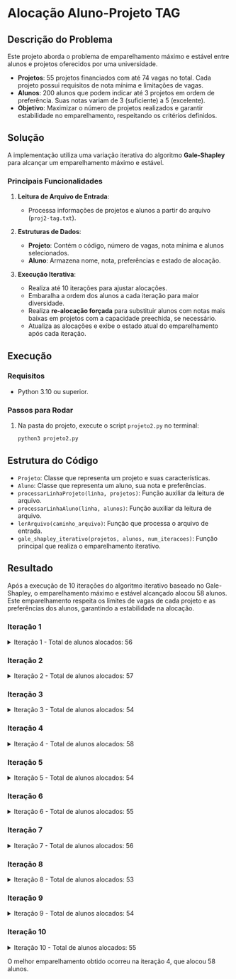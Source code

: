 # Alocação Aluno-Projeto TAG

## Descrição do Problema

Este projeto aborda o problema de emparelhamento máximo e estável entre alunos e projetos oferecidos por uma universidade. 

- **Projetos**: 55 projetos financiados com até 74 vagas no total. Cada projeto possui requisitos de nota mínima e limitações de vagas.
- **Alunos**: 200 alunos que podem indicar até 3 projetos em ordem de preferência. Suas notas variam de 3 (suficiente) a 5 (excelente).
- **Objetivo**: Maximizar o número de projetos realizados e garantir estabilidade no emparelhamento, respeitando os critérios definidos.

## Solução

A implementação utiliza uma variação iterativa do algoritmo **Gale-Shapley** para alcançar um emparelhamento máximo e estável.

### Principais Funcionalidades

1. **Leitura de Arquivo de Entrada**:
   - Processa informações de projetos e alunos a partir do arquivo (`proj2-tag.txt`).

2. **Estruturas de Dados**:
   - **Projeto**: Contém o código, número de vagas, nota mínima e alunos selecionados.
   - **Aluno**: Armazena nome, nota, preferências e estado de alocação.

3. **Execução Iterativa**:
   - Realiza até 10 iterações para ajustar alocações.
   - Embaralha a ordem dos alunos a cada iteração para maior diversidade.
   - Realiza **re-alocação forçada** para substituir alunos com notas mais baixas em projetos com a capacidade preechida, se necessário.
   - Atualiza as alocações e exibe o estado atual do emparelhamento após cada iteração.

## Execução

### Requisitos
- Python 3.10 ou superior.

### Passos para Rodar
1. Na pasta do projeto, execute o script `projeto2.py` no terminal:
   ```bash
   python3 projeto2.py
   ```

## Estrutura do Código
- `Projeto`: Classe que representa um projeto e suas características.
- `Aluno`: Classe que representa um aluno, sua nota e preferências.
- `processarLinhaProjeto(linha, projetos)`: Função auxiliar da leitura de arquivo.
- `processarLinhaAluno(linha, alunos)`: Função auxiliar da leitura de arquivo.
- `lerArquivo(caminho_arquivo)`: Função que processa o arquivo de entrada.
- `gale_shapley_iterativo(projetos, alunos, num_iteracoes)`: Função principal que realiza o emparelhamento iterativo.

## Resultado

Após a execução de 10 iterações do algoritmo iterativo baseado no Gale-Shapley, o emparelhamento máximo e estável alcançado alocou 58 alunos. Este emparelhamento respeita os limites de vagas de cada projeto e as preferências dos alunos, garantindo a estabilidade na alocação.

### Iteração 1
   <details>
   <summary>Iteração 1 - Total de alunos alocados: 56</summary>
      P1: ['A1', 'A200']
      P2: ['A32']
      P3: ['A33', 'A147']
      P4: ['A34']
      P5: ['A85', 'A35']
      P6: ['A8']
      P7: ['A117', 'A187']
      P8: ['A62', 'A18']
      P9: ['A6', 'A66']
      P10: ['A10']
      P11: []
      P12: ['A31']
      P13: []
      P14: ['A43', 'A131']
      P15: ['A135', 'A44']
      P16: ['A42']
      P17: ['A61']
      P18: ['A177']
      P19: []
      P20: ['A164']
      P21: ['A137']
      P22: ['A191']
      P23: []
      P24: ['A114']
      P25: ['A104']
      P26: ['A48', 'A142']
      P27: ['A83', 'A81']
      P28: ['A127']
      P29: ['A69']
      P30: ['A64']
      P31: []
      P32: []
      P33: []
      P34: ['A174']
      P35: ['A55']
      P36: ['A168', 'A128']
      P37: ['A157']
      P38: ['A100']
      P39: ['A63']
      P40: ['A84']
      P41: ['A197', 'A107']
      P42: []
      P43: ['A46']
      P44: ['A82']
      P45: ['A53']
      P46: []
      P47: ['A58']
      P48: ['A188']
      P49: ['A159']
      P50: []
      P51: ['A2']
      P52: []
      P53: ['A60', 'A95']
      P54: []
      P55: ['A26']
   </details>

### Iteração 2
   <details>
   <summary>Iteração 2 - Total de alunos alocados: 57</summary>
      P1: ['A2', 'A200']
      P2: ['A32']
      P3: ['A147', 'A33']
      P4: ['A34']
      P5: ['A85', 'A83']
      P6: ['A8']
      P7: ['A187', 'A117']
      P8: ['A18', 'A188']
      P9: ['A66', 'A149']
      P10: ['A10']
      P11: []
      P12: ['A31']
      P13: []
      P14: ['A41', 'A151']
      P15: ['A135', 'A154']
      P16: ['A42']
      P17: ['A181']
      P18: ['A157']
      P19: []
      P20: ['A172']
      P21: ['A177']
      P22: ['A144']
      P23: []
      P24: ['A141']
      P25: ['A184']
      P26: ['A143', 'A93']
      P27: ['A81', 'A62']
      P28: ['A127']
      P29: ['A169']
      P30: ['A64']
      P31: []
      P32: []
      P33: []
      P34: ['A111']
      P35: ['A175']
      P36: ['A128', 'A92']
      P37: ['A61']
      P38: ['A100']
      P39: ['A63']
      P40: ['A84']
      P41: ['A107', 'A197']
      P42: []
      P43: ['A170']
      P44: ['A82']
      P45: ['A155']
      P46: []
      P47: ['A58']
      P48: ['A35']
      P49: ['A199']
      P50: ['A1']
      P51: ['A96']
      P52: []
      P53: ['A95', 'A60']
      P54: []
      P55: ['A26']
   </details>

### Iteração 3
   <details>
   <summary>Iteração 3 - Total de alunos alocados: 54</summary>
      P1: ['A200', 'A2']
      P2: ['A32']
      P3: ['A100', 'A33']
      P4: ['A34']
      P5: ['A35', 'A85']
      P6: ['A8']
      P7: ['A187', 'A117']
      P8: ['A18', 'A188']
      P9: ['A66', 'A99']
      P10: ['A10']
      P11: []
      P12: ['A31']
      P13: []
      P14: ['A143', 'A131']
      P15: ['A135', 'A174']
      P16: ['A42']
      P17: ['A81']
      P18: ['A157']
      P19: []
      P20: ['A72']
      P21: ['A137']
      P22: ['A144']
      P23: []
      P24: ['A191']
      P25: ['A184']
      P26: ['A93', 'A142']
      P27: ['A83', 'A82']
      P28: ['A127']
      P29: ['A149']
      P30: ['A64']
      P31: []
      P32: []
      P33: []
      P34: ['A160']
      P35: ['A175']
      P36: ['A56', 'A168']
      P37: ['A61']
      P38: ['A62']
      P39: ['A63']
      P40: ['A84']
      P41: ['A107', 'A197']
      P42: []
      P43: ['A196']
      P44: []
      P45: ['A155']
      P46: []
      P47: ['A96']
      P48: []
      P49: ['A199']
      P50: ['A1']
      P51: []
      P52: []
      P53: ['A60', 'A95']
      P54: []
      P55: ['A26']
   </details>

### Iteração 4
   <details>
   <summary>Iteração 4 - Total de alunos alocados: 58</summary>
      P1: ['A200', 'A2']
      P2: ['A32']
      P3: ['A147', 'A33']
      P4: ['A84']
      P5: ['A85', 'A35']
      P6: ['A8']
      P7: ['A187', 'A117']
      P8: ['A18', 'A62']
      P9: ['A149', 'A169']
      P10: ['A170']
      P11: []
      P12: ['A31']
      P13: []
      P14: ['A41', 'A151']
      P15: ['A135', 'A114']
      P16: ['A42']
      P17: ['A61']
      P18: ['A17']
      P19: []
      P20: ['A24']
      P21: ['A157']
      P22: ['A144']
      P23: []
      P24: ['A191']
      P25: ['A104']
      P26: ['A142', 'A93']
      P27: ['A83', 'A81']
      P28: ['A137']
      P29: ['A129']
      P30: ['A64']
      P31: ['A127']
      P32: []
      P33: []
      P34: ['A25']
      P35: ['A133']
      P36: ['A168', 'A68']
      P37: ['A177']
      P38: ['A100']
      P39: ['A63']
      P40: ['A34']
      P41: ['A197', 'A107']
      P42: []
      P43: ['A46']
      P44: ['A82']
      P45: ['A153']
      P46: []
      P47: ['A158']
      P48: ['A188']
      P49: ['A199']
      P50: ['A1']
      P51: ['A96']
      P52: []
      P53: ['A60', 'A95']
      P54: []
      P55: ['A26']
   </details>

### Iteração 5
   <details>
   <summary>Iteração 5 - Total de alunos alocados: 54</summary>
      P1: ['A1', 'A200']
      P2: ['A82']
      P3: ['A147', 'A33']
      P4: ['A84']
      P5: ['A35', 'A85']
      P6: ['A8']
      P7: ['A187', 'A117']
      P8: ['A18', 'A188']
      P9: ['A23', 'A66']
      P10: ['A24']
      P11: []
      P12: ['A31']
      P13: []
      P14: ['A151', 'A41']
      P15: ['A135', 'A174']
      P16: ['A42']
      P17: ['A61']
      P18: ['A157']
      P19: []
      P20: ['A32']
      P21: ['A137']
      P22: ['A144']
      P23: []
      P24: ['A141']
      P25: ['A104']
      P26: ['A142', 'A48']
      P27: ['A83', 'A81']
      P28: ['A127']
      P29: ['A163']
      P30: ['A64']
      P31: []
      P32: []
      P33: []
      P34: ['A160']
      P35: ['A55']
      P36: ['A128', 'A68']
      P37: ['A177']
      P38: ['A100']
      P39: ['A63']
      P40: ['A34']
      P41: ['A197', 'A107']
      P42: []
      P43: ['A10']
      P44: []
      P45: ['A173']
      P46: []
      P47: ['A96']
      P48: []
      P49: ['A159']
      P50: []
      P51: ['A2']
      P52: []
      P53: ['A95', 'A60']
      P54: []
      P55: ['A26']
   </details>

### Iteração 6
   <details>
   <summary>Iteração 6 - Total de alunos alocados: 55</summary>
      P1: ['A1', 'A2']
      P2: ['A32']
      P3: ['A47', 'A33']
      P4: ['A84']
      P5: ['A35', 'A83']
      P6: ['A8']
      P7: ['A187', 'A117']
      P8: ['A18', 'A188']
      P9: ['A66', 'A6']
      P10: ['A200']
      P11: []
      P12: ['A31']
      P13: []
      P14: ['A43', 'A151']
      P15: ['A174', 'A114']
      P16: ['A42']
      P17: ['A81']
      P18: ['A177']
      P19: []
      P20: ['A152']
      P21: ['A137']
      P22: ['A144']
      P23: []
      P24: ['A155']
      P25: ['A104']
      P26: ['A143', 'A142']
      P27: ['A62', 'A82']
      P28: ['A127']
      P29: ['A163']
      P30: ['A64']
      P31: []
      P32: []
      P33: []
      P34: ['A111']
      P35: ['A175']
      P36: ['A68', 'A56']
      P37: ['A61']
      P38: ['A100']
      P39: ['A63']
      P40: ['A34']
      P41: ['A107', 'A197']
      P42: []
      P43: ['A130']
      P44: []
      P45: ['A53']
      P46: []
      P47: ['A58']
      P48: ['A85']
      P49: ['A199']
      P50: []
      P51: ['A96']
      P52: []
      P53: ['A95', 'A60']
      P54: []
      P55: ['A26']
   </details>

### Iteração 7
   <details>
   <summary>Iteração 7 - Total de alunos alocados: 56</summary>
      P1: ['A2', 'A200']
      P2: ['A32']
      P3: ['A33', 'A100']
      P4: ['A34']
      P5: ['A85', 'A35']
      P6: ['A8']
      P7: ['A117', 'A187']
      P8: ['A188', 'A18']
      P9: ['A99', 'A149']
      P10: ['A150']
      P11: []
      P12: ['A31']
      P13: []
      P14: ['A41', 'A131']
      P15: ['A14', 'A114']
      P16: ['A42']
      P17: ['A61']
      P18: ['A177']
      P19: []
      P20: ['A91']
      P21: ['A137']
      P22: ['A144']
      P23: []
      P24: ['A191']
      P25: ['A104']
      P26: ['A142', 'A48']
      P27: ['A83', 'A81']
      P28: ['A127']
      P29: ['A169']
      P30: ['A64']
      P31: []
      P32: []
      P33: []
      P34: ['A25']
      P35: ['A133']
      P36: ['A68', 'A128']
      P37: ['A157']
      P38: ['A62']
      P39: ['A63']
      P40: ['A84']
      P41: ['A197', 'A107']
      P42: []
      P43: ['A50']
      P44: ['A82']
      P45: ['A153']
      P46: []
      P47: ['A158']
      P48: []
      P49: ['A199']
      P50: ['A1']
      P51: ['A96']
      P52: []
      P53: ['A60', 'A95']
      P54: []
      P55: ['A26']      
   </details>

### Iteração 8
   <details>
   <summary>Iteração 8 - Total de alunos alocados: 53</summary>
      P1: ['A1', 'A2']
      P2: ['A82']
      P3: ['A147', 'A33']
      P4: ['A84']
      P5: ['A35', 'A85']
      P6: ['A8']
      P7: ['A117', 'A187']
      P8: ['A188', 'A18']
      P9: ['A26', 'A69']
      P10: ['A200']
      P11: []
      P12: ['A31']
      P13: []
      P14: ['A151', 'A41']
      P15: ['A135', 'A154']
      P16: ['A42']
      P17: ['A61']
      P18: ['A157']
      P19: []
      P20: ['A32']
      P21: ['A177']
      P22: ['A191']
      P23: []
      P24: ['A91']
      P25: ['A104']
      P26: ['A142', 'A143']
      P27: ['A83', 'A62']
      P28: ['A127']
      P29: ['A129']
      P30: ['A64']
      P31: []
      P32: []
      P33: []
      P34: ['A25']
      P35: ['A55']
      P36: ['A92', 'A56']
      P37: ['A137']
      P38: ['A100']
      P39: ['A63']
      P40: ['A34']
      P41: ['A197', 'A107']
      P42: []
      P43: ['A130']
      P44: []
      P45: ['A173']
      P46: []
      P47: ['A158']
      P48: []
      P49: ['A199']
      P50: []
      P51: ['A96']
      P52: []
      P53: ['A95', 'A60']
      P54: []
      P55: []      
   </details>

### Iteração 9
   <details>
   <summary>Iteração 9 - Total de alunos alocados: 54</summary>
      P1: ['A2', 'A1']
      P2: ['A32']
      P3: ['A33', 'A100']
      P4: ['A84']
      P5: ['A85', 'A35']
      P6: ['A8']
      P7: ['A187', 'A117']
      P8: ['A188', 'A18']
      P9: ['A99', 'A66']
      P10: ['A200']
      P11: []
      P12: ['A31']
      P13: []
      P14: ['A131', 'A43']
      P15: ['A14', 'A154']
      P16: ['A42']
      P17: ['A81']
      P18: ['A157']
      P19: []
      P20: ['A152']
      P21: ['A177']
      P22: ['A144']
      P23: []
      P24: ['A141']
      P25: ['A134']
      P26: ['A93', 'A142']
      P27: ['A83', 'A82']
      P28: ['A127']
      P29: ['A169']
      P30: ['A64']
      P31: []
      P32: []
      P33: []
      P34: ['A174']
      P35: ['A55']
      P36: ['A56', 'A68']
      P37: ['A61']
      P38: ['A62']
      P39: ['A63']
      P40: ['A34']
      P41: ['A197', 'A107']
      P42: []
      P43: ['A46']
      P44: []
      P45: ['A155']
      P46: []
      P47: ['A58']
      P48: []
      P49: ['A159']
      P50: []
      P51: ['A96']
      P52: []
      P53: ['A60', 'A95']
      P54: []
      P55: ['A26']      
   </details>

### Iteração 10
   <details>
   <summary>Iteração 10 - Total de alunos alocados: 55</summary>
      P1: ['A200', 'A2']
      P2: ['A82']
      P3: ['A33', 'A100']
      P4: ['A84']
      P5: ['A35', 'A85']
      P6: ['A8']
      P7: ['A117', 'A187']
      P8: ['A18', 'A188']
      P9: ['A99', 'A66']
      P10: ['A106']
      P11: []
      P12: ['A31']
      P13: []
      P14: ['A131', 'A41']
      P15: ['A14', 'A135']
      P16: ['A42']
      P17: ['A61']
      P18: ['A177']
      P19: []
      P20: ['A32']
      P21: ['A137']
      P22: ['A144']
      P23: []
      P24: ['A114']
      P25: ['A134']
      P26: ['A48', 'A98']
      P27: ['A83', 'A81']
      P28: ['A127']
      P29: ['A169']
      P30: ['A64']
      P31: []
      P32: []
      P33: []
      P34: ['A191']
      P35: ['A55']
      P36: ['A56', 'A92']
      P37: ['A157']
      P38: ['A62']
      P39: ['A63']
      P40: ['A34']
      P41: ['A107', 'A197']
      P42: []
      P43: ['A130']
      P44: []
      P45: ['A153']
      P46: []
      P47: ['A58']
      P48: []
      P49: ['A159']
      P50: ['A1']
      P51: ['A96']
      P52: []
      P53: ['A95', 'A60']
      P54: []
      P55: ['A26']
   </details>

O melhor emparelhamento obtido ocorreu na iteração 4, que alocou 58 alunos.